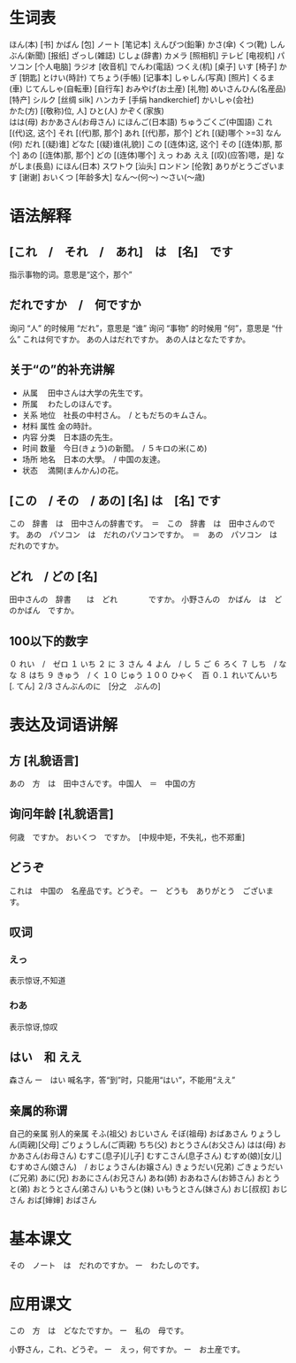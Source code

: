 # 生词表
ほん(本)		[书]
かばん		[包]
ノート			[笔记本]
えんぴつ(鉛筆)
かさ(傘)
くつ(靴)
しんぶん(新聞)		[报纸]
ざっし(雑誌)
じしょ(辞書) 
カメラ			[照相机]
テレビ			[电视机]
パソコン		[个人电脑]
ラジオ		[收音机]
でんわ(電話)
つくえ(机)		[桌子]
いす			[椅子]
かぎ			[钥匙]
とけい(時計)
てちょう(手帳)		[记事本]
しゃしん(写真)		[照片]
くるま(車)
じてんしゃ(自転車)		[自行车]
おみやげ(お土産)		[礼物]
めいさんひん(名産品)	[特产]
シルク			[丝绸 silk]
ハンカチ		 	[手绢 handkerchief]
かいしゃ(会社)		
かた(方)			[(敬称)位, 人]
ひと(人)
かぞく(家族)		
はは(母)
おかあさん(お母さん)
にほんご(日本語)
ちゅうごくご(中国語)
これ				[(代)这, 这个]
それ				[(代)那, 那个]
あれ				[(代)那，那个]
どれ				[(疑)哪个 >=3]
なん(何)
だれ				[(疑)谁]
どなた			[(疑)谁(礼貌)]
この				[(连体)这, 这个]
その				[(连体)那, 那个]
あの				[(连体)那, 那个]
どの				[(连体)哪个]
えっ
わあ
ええ				[(叹)(应答)嗯，是]
ながしま(長島)
にほん(日本)
スワトウ			[汕头]
ロンドン			[伦敦]
ありがとうございます	[谢谢]
おいくつ			[年龄多大]
なん～(何～)
～さい(～歳)

# 语法解释
## [これ　/　それ　/　あれ]　は　[名]　です
指示事物的词。意思是“这个，那个”
## だれですか　/　何ですか
询问 “人” 的时候用 “だれ”，意思是 “谁”
询问 “事物” 的时候用 “何”，意思是 “什么”
これは何ですか。
あの人はだれですか。
あの人はとなたですか。
## 关于“の”的补充讲解
- 从属　		田中さんは大学の先生です。
- 所属　		わたしのほんです。
- 关系 地位　社長の中村さん。　/ ともだちのキムさん。
- 材料 属性  金の時計。
- 内容 分类　日本語の先生。
- 时间 数量　今日(きょう)の新聞。　/ ５キロの米(こめ)
- 场所 地名　日本の大學。　/ 中国の友達。
- 状态　		満開(まんかん)の花。

## [この　/ その　/ あの] [名] は　[名] です
この　辞書　は　田中さんの辞書です。　＝　この　辞書　は　田中さんのです。
あの　パソコン　は　だれのパソコンですか。　＝　あの　パソコン　は　だれのですか。

## どれ　/ どの [名]
田中さんの　辞書　　は　どれ　　　　ですか。
小野さんの　かばん　は　どのかばん　ですか。
## 100以下的数字
０		れい　/　ゼロ
１ 		いち
２ 		に
３ 		さん
４ 		よん　/ し
５ 		ご
６ 		ろく
７ 		しち　/ なな
８ 		はち
９		きゅう　/ く
１０ 	じゅう
１００	ひゃく　百
０.１ 	れいてんいち　[. てん]
２/3 	さんぶんのに　[分之　ぶんの]

# 表达及词语讲解
## 方 [礼貌语言]
あの　方　は　田中さんです。
中国人　＝　中国の方
## 询问年龄 [礼貌语言]
何歳　ですか。	
おいくつ　ですか。　[中规中矩，不失礼，也不郑重]
## どうぞ
これは　中国の　名産品です。どうぞ。
ー　どうも　ありがとう　ございます。
## 叹词
### えっ
表示惊讶,不知道
### わあ
表示惊讶,惊叹
## はい　和 ええ
森さん
ー　はい
喊名字，答“到”时，只能用“はい”，不能用“ええ”
## 亲属的称谓
自己的亲属			别人的亲属
そふ(祖父)			おじいさん
そぼ(祖母)			おばあさん
りょうしん(両親)[父母] 	ごりょうしん(ご両親)
ちち(父)				おとうさん(お父さん)
はは(母) 				おかあさん(お母さん)
むすこ(息子)[儿子] 	むすこさん(息子さん)
むすめ(娘)[女儿]		むすめさん(娘さん)　/ おじょうさん(お嬢さん)
きょうだい(兄弟)		ごきょうだい(ご兄弟)
あに(兄)				おあにさん(お兄さん)
あね(姉)				おあねさん(お姉さん)
おとうと(弟)			おとうとさん(弟さん)
いもうと(妹)			いもうとさん(妹さん)
おじ[叔叔]			おじさん
おば[婶婶]			おばさん

# 基本课文
その　ノート　は　だれのですか。
ー　わたしのです。

# 应用课文
この　方　は　どなたですか。
ー　私の　母です。

小野さん，これ、どうぞ。
ー　えっ，何ですか。
ー　お土産です。



